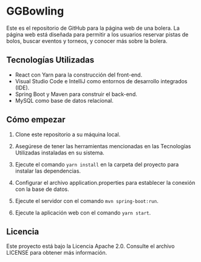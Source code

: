 # GGBowling
Este es el repositorio de GitHub para la página web de una bolera. La página web está diseñada para permitir a los usuarios reservar pistas de bolos, buscar eventos y torneos, y conocer más sobre la bolera.

## Tecnologías Utilizadas

- React con Yarn para la construcción del front-end.
- Visual Studio Code e IntelliJ como entornos de desarrollo integrados (IDE).
- Spring Boot y Maven para construir el back-end.
- MySQL como base de datos relacional.

## Cómo empezar

1. Clone este repositorio a su máquina local.

2. Asegúrese de tener las herramientas mencionadas en las Tecnologías Utilizadas instaladas en su sistema.

3. Ejecute el comando `yarn install` en la carpeta del proyecto para instalar las dependencias.

4. Configurar el archivo application.properties para establecer la conexión con la base de datos.

5. Ejecute el servidor con el comando `mvn spring-boot:run`.

6. Ejecute la aplicación web con el comando `yarn start`.


## Licencia

Este proyecto está bajo la Licencia Apache 2.0. Consulte el archivo LICENSE para obtener más información.

